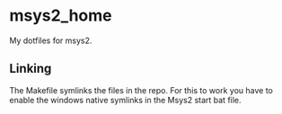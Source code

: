 # msys2_home
My dotfiles for msys2.

## Linking
The Makefile symlinks the files in the repo. For this to work you have to enable the windows native symlinks in the Msys2 start bat file. 
